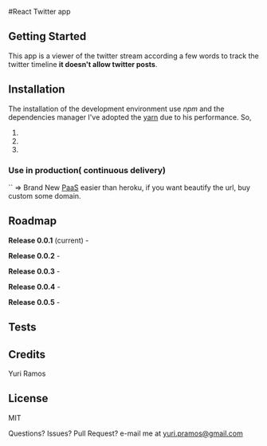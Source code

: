#React Twitter app

## Getting Started 
This app is a viewer of the twitter stream according a few words to track the twitter timeline **it doesn't allow twitter posts**.


## Installation

The installation of the development environment use *npm* and the dependencies manager I've adopted the [yarn](https://github.com/yarnpkg/yarn) due to his performance. So,

1. 
2. 
3. 



### Use in production( continuous delivery)

`` => Brand New [PaaS](https://en.wikipedia.org/wiki/Platform_as_a_service) easier than heroku, if you want beautify the url, buy custom some domain.


## Roadmap

**Release 0.0.1** (current) - 

**Release 0.0.2** - 

**Release 0.0.3** - 

**Release 0.0.4** - 

**Release 0.0.5** - 

## Tests


## Credits

Yuri Ramos 

## License

MIT


Questions? Issues? Pull Request? e-mail me at yuri.pramos@gmail.com